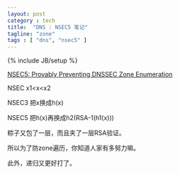 ```yaml
---
layout: post
category : tech
title:  "DNS : NSEC5 笔记"
tagline: "zone"
tags : [ "dns", "nsec5" ] 
---
```

{% include JB/setup %}

[NSEC5: Provably Preventing DNSSEC Zone Enumeration](http://www.cs.bu.edu/~goldbe/papers/nsec5.html)

NSEC x1<x<x2 

NSEC3 把x换成h(x) 

NSEC5 把h(x)再换成h2(RSA-1(h1(x)))

粽子又包了一层，而且夹了一层RSA验证。

所以为了防zone遍历，你知道人家有多努力嘛。

此外，递归又更好打了。
